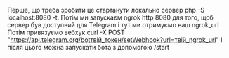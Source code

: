 Перше, що треба зробити це стартанути локально сервер php -S localhost:8080 -t.
Потім ми запускаєм ngrok http 8080 для того, щоб сервер був доступний для Telegram і тут ми отримуємо наш ngrok_url
Потім привязуємо вебхук curl -X POST "https://api.telegram.org/botтвій_токен/setWebhook?url=твій_ngrok_url"
І після цього можна запускати бота з допомогою /start
